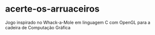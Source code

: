# acerte-os-arruaceiros
Jogo inspirado no Whack-a-Mole em linguagem C com OpenGL para a cadeira de Computação Gráfica
